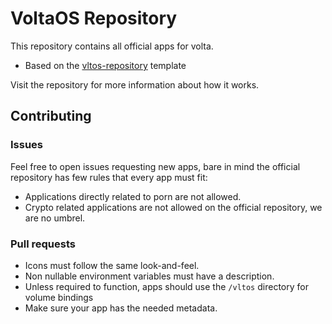 # VoltaOS Repository

This repository contains all official apps for volta.

- Based on the [vltos-repository](https://github.com/voltaOS/vtl-repository) template

Visit the repository for more information about how it works.

## Contributing

### Issues

Feel free to open issues requesting new apps, bare in mind the official repository has few rules that every app must fit:

- Applications directly related to porn are not allowed.
- Crypto related applications are not allowed on the official repository, we are no umbrel.

### Pull requests

- Icons must follow the same look-and-feel.
- Non nullable environment variables must have a description.
- Unless required to function, apps should use the `/vltos` directory for volume bindings
- Make sure your app has the needed metadata.